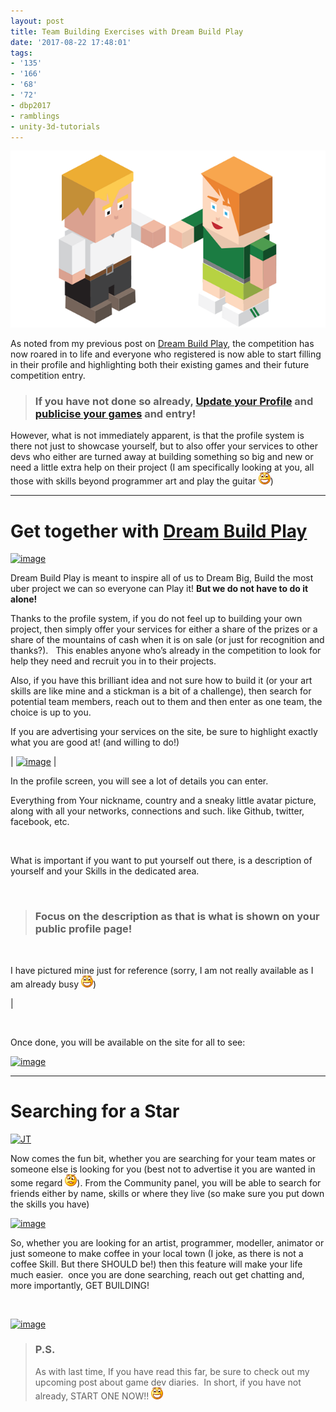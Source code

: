 ```yaml
---
layout: post
title: Team Building Exercises with Dream Build Play
date: '2017-08-22 17:48:01'
tags:
- '135'
- '166'
- '68'
- '72'
- dbp2017
- ramblings
- unity-3d-tutorials
---
```


[![image](/Images/wordpress/2017/08/image.png "image")](http://dreambuildplay.com/)

As noted from my previous post on [Dream Build Play](https://darkgenesis.zenithmoon.com/get-a-little-extra-help-with-dream-build-play-2017/), the competition has now roared in to life and everyone who registered is now able to start filling in their profile and highlighting both their existing games and their future competition entry.

> ### If you have not done so already, [Update your Profile](https://developer.microsoft.com/en-us/Windows/dream-build-play/contest/developer/edit) and [publicise your games](https://developer.microsoft.com/en-us/Windows/dream-build-play/games) and entry!

However, what is not immediately apparent, is that the profile system is there not just to showcase yourself, but to also offer your services to other devs who either are turned away at building something so big and new or need a little extra help on their project (I am specifically looking at you, all those with skills beyond programmer art and play the guitar ![Open-mouthed smile](/Images/wordpress/2017/08/wlEmoticon-openmouthedsmile-1.png))

* * *

# Get together with [Dream Build Play](https://developer.microsoft.com/en-us/windows/projects/campaigns/dream-build-play-challenge)

[![image](/Images/wordpress/2017/08/image_thumb.png "image")](/Images/wordpress/2017/08/image-1.png)

Dream Build Play is meant to inspire all of us to Dream Big, Build the most uber project we can so everyone can Play it! **But we do not have to do it alone!**

Thanks to the profile system, if you do not feel up to building your own project, then simply offer your services for either a share of the prizes or a share of the mountains of cash when it is on sale (or just for recognition and thanks?).&nbsp;&nbsp; This enables anyone who’s already in the competition to look for help they need and recruit you in to their projects.

Also, if you have this brilliant idea and not sure how to build it (or your art skills are like mine and a stickman is a bit of a challenge), then search for potential team members, reach out to them and then enter as one team, the choice is up to you.

If you are advertising your services on the site, be sure to highlight exactly what you are good at! (and willing to do!)

| [![image](/Images/wordpress/2017/08/image_thumb-1.png "image")](/Images/wordpress/2017/08/image-2.png) | 

In the profile screen, you will see a lot of details you can enter.

Everything from Your nickname, country and a sneaky little avatar picture, along with all your networks, connections and such. like Github, twitter, facebook, etc.

&nbsp;

What is important if you want to put yourself out there, is a description of yourself and your Skills in the dedicated area.&nbsp;

&nbsp;

> ### Focus on the description as that is what is shown on your public profile page!

&nbsp;

I have pictured mine just for reference (sorry, I am not really available as I am already busy ![Open-mouthed smile](/Images/wordpress/2017/08/wlEmoticon-openmouthedsmile-1.png))

 |

&nbsp;

Once done, you will be available on the site for all to see:

[![image](/Images/wordpress/2017/08/image_thumb-2.png "image")](/Images/wordpress/2017/08/image-3.png)

* * *

# Searching for a Star

[![JT](/Images/wordpress/2017/08/JT_thumb.gif "JT")](/Images/wordpress/2017/08/JT.gif)

Now comes the fun bit, whether you are searching for your team mates or someone else is looking for you (best not to advertise it you are wanted in some regard ![Confused smile](/Images/wordpress/2017/08/wlEmoticon-confusedsmile.png)). From the Community panel, you will be able to search for friends either by name, skills or where they live (so make sure you put down the skills you have)

[![image](/Images/wordpress/2017/08/image_thumb-3.png "image")](/Images/wordpress/2017/08/image-4.png)

So, whether you are looking for an artist, programmer, modeller, animator or just someone to make coffee in your local town (I joke, as there is not a coffee Skill. But there SHOULD be!) then this feature will make your life much easier.&nbsp; once you are done searching, reach out get chatting and, more importantly, GET BUILDING!

&nbsp;

[![image](/Images/wordpress/2017/08/image_thumb-4.png "image")](/Images/wordpress/2017/08/image-5.png)

> ### P.S.  
> As with last time, If you have read this far, be sure to check out my upcoming post about game dev diaries.&nbsp; In short, if you have not already, START ONE NOW!! ![Open-mouthed smile](/Images/wordpress/2017/08/wlEmoticon-openmouthedsmile.png?w=660&ssl=1)

